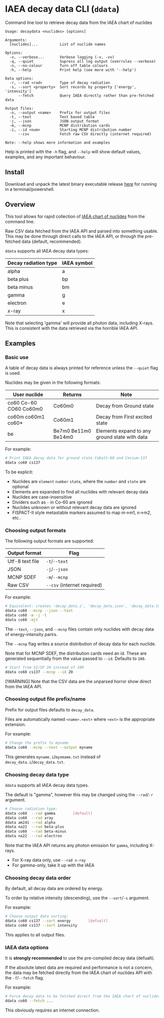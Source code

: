# IAEA decay data CLI (`ddata`)

Command line tool to retrieve decay data from the IAEA chart of nuclides

```text
Usage: decaydata <nuclides> [options]

Arguments:
  [nuclides]...          List of nuclide names

Options:
  -v, --verbose...       Verbose logging (-v, -vv)
  -q, --quiet            Supress all log output (overrules --verbose)
  -n, --no-colour        Turn off table colours
  -h, --help             Print help (see more with '--help')

Data options:
  -r, --rad <rad>        Type of decay radiation
  -s, --sort <property>  Sort records by property ['energy', 'intensity']
      --fetch            Query IAEA directly rather than pre-fetched data

Output files:
  -o, --output <name>    Prefix for output files
  -t, --text             Text based table
  -j, --json             JSON output format
  -m, --mcnp             MCNP distribution cards
  -i, --id <num>         Starting MCNP distribution number
      --csv              Fetch raw CSV directly (internet required)

Note: --help shows more information and examples
```

Help is printed with the `-h` flag, and `--help` will show default values,
examples, and any important behaviour.

## Install

Download and unpack the latest binary executable release [here](https://github.com/repositony/decaydata/releases/latest) for running in a terminal/powershell.

## Overview

This tool allows for rapid collection of [IAEA chart of nuclides](https://www-nds.iaea.org/relnsd/vcharthtml/VChartHTML.html)
from the command line.

Raw CSV data fetched from the IAEA API and parsed into something usable. This
may be done through direct calls to the IAEA API, or through the pre-fetched
data (default, recommended).

`ddata` supports all IAEA decay data types:

| Decay radiation type | IAEA symbol |
| -------------------- | ----------- |
| alpha                | a           |
| beta plus            | bp          |
| beta minus           | bm          |
| gamma                | g           |
| electron             | e           |
| x-ray                | x           |

Note that selecting 'gamma' will provide all photon data, including X-rays. This
is consistent with the data retrieved via the horrible IAEA API.

## Examples

### Basic use

A table of decay data is always printed for reference unless the `--quiet` flag
is used.

Nuclides may be given in the following formats:

| User nuclide           | Returns             | Note                           |
| ---------------------- | ------------------- | ------------------------------ |
| co60 Co-60 CO60 Co60m0 | Co60m0              | Decay from Ground state        |
| co60m co60m1 co60*     | Co60m1              | Decay from First excited state |
| be                     | Be7m0 Be11m0 Be14m0 | Elements expand to any ground state with data |

For example:

```bash
# Print IAEA decay data for ground state Cobalt-60 and Cesium-137 
ddata co60 cs137
```

To be explicit:

- Nuclides are `element` `number` `state`, where the `number` and `state` are optional
- Elements are expanded to find all nuclides with relevant decay data
- Nuclides are case-insensitive
- Dividers such as `-` in Co-60 are ignored
- Nuclides unknown or without relevant decay data are ignored
- FISPACT-II style metastable markers assumed to map m->m1, n->m2, etc..

### Choosing output formats

The following output formats are supported:

| Output format   | Flag                        |
| --------------- | --------------------------- |
| Utf-8 text file | `-t`/`--text`               |
| JSON            | `-j`/`--json`               |
| MCNP SDEF       | `-m`/`--mcnp`               |
| Raw CSV         | `--csv` (internet required) |

For example:

```bash
# Equivalent: creates 'decay_data.i', 'decay_data.json', 'decay_data.txt'
ddata co60 --mcnp --json --text
ddata co60 -m -j -t
ddata co60 -mjt
```

The `--text`, `--json`, and `--mcnp` files contain only nuclides with decay data
of energy-intensity parirs.

The `--mcnp` flag writes a source distribution of decay data for each nuclide.

Note that for MCNP SDEF, the distribution cards need an id. These are generated
sequentially from the value passed to `--id`. Defaults to `100`.

```bash
# Start from SI/SP 20 instead of 100
ddata co60 cs137 --mcnp --id 20
```

[!WARNING]
Note that the CSV data are the unparsed horror show direct from the IAEA API.

### Choosing output file prefix/name

Prefix for output files defaults to `decay_data`.

Files are automatically named `<name>.<ext>` where `<ext>` is the appropriate
extension.

For example:

```bash
# Change the prefix to myname
ddata co60 --mcnp --text --output myname
```

This generates `myname.i`/`mynmame.txt` instead of
`decay_data.i`/`decay_data.txt`.

### Choosing decay data type

`ddata` supports all IAEA decay data types.

The default is "gamma", however this may be changed using the `--rad`/`-r`
argument.

```bash
# Choose radiation type:
ddata co60  --rad gamma        [default]
ddata co60  --rad xray
ddata am241 --rad alpha
ddata na22  --rad beta-plus
ddata co60  --rad beta-minus
ddata na22  --rad electron
```

Note that the IAEA API returns any photon emission for `gamma`, including X-rays.

- For X-ray data only, use `--rad x-ray`
- For gamma-only, take it up with the IAEA

### Choosing decay data order

By default, all decay data are ordered by energy.

To order by relative intensity (descending), use the `--sort`/`-s` argument.

For example:

```bash
# Choose output data sorting:
ddata co60 cs137 --sort energy        [defualt]
ddata co60 cs137 --sort intensity
```

This applies to all output files.

### IAEA data options

It is **strongly recommended** to use the pre-compiled decay data (defualt).

If the absolute latest data are required and performance is not a concern, the
data may be fetched directly from the IAEA chart of nuclides API with the
`-f`/`--fetch` flag.

For example:

```bash
# Force decay data to be fetched direct from the IAEA chart of nuclides API
ddata co60 --fetch ...
```

This obviously requires an internet connection.
